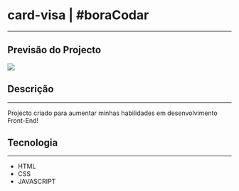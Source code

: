# card-visa | #boraCodar
---
## Previsão do Projecto
<img src="https://user-images.githubusercontent.com/72228890/229159177-8c056f0f-754b-4d05-abf3-8cac61bc805e.png" />

## Descrição
---
Projecto criado para aumentar minhas habilidades em desenvolvimento Front-End!

## Tecnologia
---

- HTML
- CSS
- JAVASCRIPT
